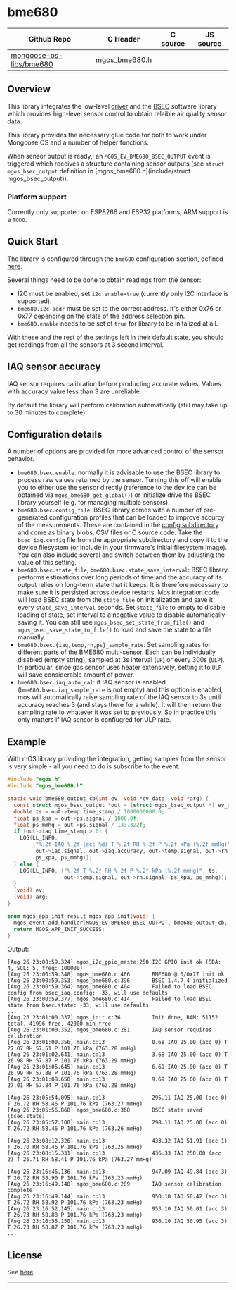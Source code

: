 # bme680
| Github Repo | C Header | C source  | JS source |
| ----------- | -------- | --------  | ----------------- |
| [mongoose-os-libs/bme680](https://github.com/mongoose-os-libs/bme680) | [mgos_bme680.h](https://github.com/mongoose-os-libs/bme680/blob/master/include/mgos_bme680.h) | &nbsp;  | &nbsp;         |



## Overview

This library integrates the low-level [driver](https://github.com/BoschSensortec/BME680_driver)
and the [BSEC](https://www.bosch-sensortec.com/bst/products/all_products/bsec) software library
which provides high-level sensor control to obtain relaible air quality sensor data.

This library provides the necessary glue code for both to work under Mongoose OS and a number of helper functions.

When sensor output is ready,i an `MGOS_EV_BME680_BSEC_OUTPUT` event is triggered which receives a structure containing sensor outputs (see `struct mgos_bsec_output` definition in [mgos_bme680.h](include/struct mgos_bsec_output)).

### Platform support

Currently only supported on ESP8266 and ESP32 platforms, ARM support is a `TODO`.

## Quick Start

The library is configured through the `bme680` configuration section, defined [here](mos.yml).

Several things need to be done to obtain readings from the sensor:

 - I2C must be enabled, set `i2c.enable=true` (currently only I2C interface is supported).
 - `bme680.i2c_addr` must be set to the correct address. It's either 0x76 or 0x77 depending on the state of the address selection pin.
 - `bme680.enable` needs to be set ot `true` for library to be initalized at all.

With these and the rest of the settings left in their default state, you should get readings from all the sensors at 3 second interval.

## IAQ sensor accuracy

IAQ sensor requires calibration before producting accurate values. Values with accuracy value less than 3 are unreliable.

By default the library will perform calibration automatically (still may take up to 30 minutes to complete).

## Configuration details

A number of options are provided for more advanced control of the sensor behavior.

 - `bme680.bsec.enable`: normally it is advisable to use the BSEC library to process raw values returned by the sensor.
   Turning this off will enable you to either use the sensor directly (reference to the dev ice can be obtained via `mgos_bme680_get_global()`) or initialize drive the BSEC library yourself (e.g. for managing multiple sensors).
 - `bme680.bsec.config_file`: BSEC library comes with a number of pre-generated configuration profiles that can be loaded to improve accurcy of the measurements. These are contained in the [config subdirectory](BSEC_1.4.7.4_Generic_Release/config/) and come as binary blobs, CSV files or C source code. Take the `bsec_iaq.config` file from the appropriate subdirectory and copy it to the device filesystem (or include in your firmware's initial filesystem image). You can also include several and switch between them by adjusting the value of this setting.
 - `bme680.bsec.state_file`, `bme680.bsec.state_save_interval`: BSEC library performs estimations over long periods of time and the accuracy of its output relies on long-term state that it keeps. It is therefore necessary to make sure it is persisted across device restarts. Mos integration code will load BSEC state from the `state_file` on initialization and save it every `state_save_interval` seconds. Set `state_file` to empty to disable loading of state, set interval to a negative value to disable automatically saving it. You can still use `mgos_bsec_set_state_from_file()` and `mgos_bsec_save_state_to_file()` to load and save the state to a file manually.
 - `bme680.bsec.{iaq,temp,rh,ps}_sample_rate`: Set sampling rates for different parts of the BME680 multi-sensor. Each can be individually disabled (empty string), sampled at 3s interval (`LP`) or every 300s (`ULP`). In particular, since gas sensor uses heater extensively, setting it to `ULP` will save considerable amount of power.
 - `bme680.bsec.iaq_auto_cal`: if IAQ sensor is enabled (`bme680.bsec.iaq_sample_rate` is not empty) and this option is enabled, mos will automatically raise sampling rate of the IAQ sensor to 3s until accuracy reaches 3 (and stays there for a while). It will then return the sampling rate to whatever it was set to previously. So in practice this only matters if IAQ sensor is confiugred for ULP rate.

## Example

With mOS library providing the integration, getting samples from the sensor is very simple - all you need to do is subscribe to the event:

```c
#include "mgos.h"
#include "mgos_bme680.h"

static void bme680_output_cb(int ev, void *ev_data, void *arg) {
  const struct mgos_bsec_output *out = (struct mgos_bsec_output *) ev_data;
  double ts = out->temp.time_stamp / 1000000000.0;
  float ps_kpa = out->ps.signal / 1000.0f;
  float ps_mmhg = out->ps.signal / 133.322f;
  if (out->iaq.time_stamp > 0) {
    LOG(LL_INFO,
        ("%.2f IAQ %.2f (acc %d) T %.2f RH %.2f P %.2f kPa (%.2f mmHg)", ts,
         out->iaq.signal, out->iaq.accuracy, out->temp.signal, out->rh.signal,
         ps_kpa, ps_mmhg));
  } else {
    LOG(LL_INFO, ("%.2f T %.2f RH %.2f P %.2f kPa (%.2f mmHg)", ts,
                  out->temp.signal, out->rh.signal, ps_kpa, ps_mmhg));
  }
  (void) ev;
  (void) arg;
}

enum mgos_app_init_result mgos_app_init(void) {
  mgos_event_add_handler(MGOS_EV_BME680_BSEC_OUTPUT, bme680_output_cb, NULL);
  return MGOS_APP_INIT_SUCCESS;
}
```

Output:

```
[Aug 26 23:00:59.324] mgos_i2c_gpio_maste:250 I2C GPIO init ok (SDA: 4, SCL: 5, freq: 100000)
[Aug 26 23:00:59.348] mgos_bme680.c:466       BME680 @ 0/0x77 init ok
[Aug 26 23:00:59.353] mgos_bme680.c:396       BSEC 1.4.7.4 initialized
[Aug 26 23:00:59.364] mgos_bme680.c:404       Failed to load BSEC config from bsec_iaq.config: -33, will use defaults
[Aug 26 23:00:59.377] mgos_bme680.c:414       Failed to load BSEC state from bsec.state: -33, will use defaults
...
[Aug 26 23:01:00.337] mgos_init.c:36          Init done, RAM: 51152 total, 41996 free, 42000 min free
[Aug 26 23:01:00.352] mgos_bme680.c:281       IAQ sensor requires calibration
[Aug 26 23:01:00.356] main.c:13               0.68 IAQ 25.00 (acc 0) T 27.07 RH 57.51 P 101.76 kPa (763.28 mmHg)
[Aug 26 23:01:02.641] main.c:13               3.68 IAQ 25.00 (acc 0) T 26.98 RH 57.87 P 101.76 kPa (763.29 mmHg)
[Aug 26 23:01:05.645] main.c:13               6.69 IAQ 25.00 (acc 0) T 26.99 RH 57.88 P 101.76 kPa (763.28 mmHg)
[Aug 26 23:01:08.650] main.c:13               9.69 IAQ 25.00 (acc 0) T 27.01 RH 57.84 P 101.76 kPa (763.28 mmHg)
...
[Aug 26 23:05:54.095] main.c:13               295.11 IAQ 25.00 (acc 0) T 26.72 RH 58.46 P 101.76 kPa (763.27 mmHg)
[Aug 26 23:05:56.868] mgos_bme680.c:368       BSEC state saved (bsec.state)
[Aug 26 23:05:57.100] main.c:13               298.11 IAQ 25.00 (acc 0) T 26.72 RH 58.46 P 101.76 kPa (763.26 mmHg)
...
[Aug 26 23:08:12.326] main.c:13               433.32 IAQ 51.91 (acc 1) T 26.70 RH 58.46 P 101.76 kPa (763.25 mmHg)
[Aug 26 23:08:15.331] main.c:13               436.33 IAQ 250.00 (acc 2) T 26.71 RH 58.41 P 101.76 kPa (763.27 mmHg)
...
[Aug 26 23:16:46.136] main.c:13               947.09 IAQ 49.84 (acc 3) T 26.72 RH 58.90 P 101.76 kPa (763.23 mmHg)
[Aug 26 23:16:49.140] mgos_bme680.c:289       IAQ sensor calibration complete
[Aug 26 23:16:49.144] main.c:13               950.10 IAQ 50.42 (acc 3) T 26.72 RH 58.92 P 101.76 kPa (763.23 mmHg)
[Aug 26 23:16:52.145] main.c:13               953.10 IAQ 50.01 (acc 3) T 26.73 RH 58.88 P 101.76 kPa (763.23 mmHg)
[Aug 26 23:16:55.150] main.c:13               956.10 IAQ 50.95 (acc 3) T 26.73 RH 58.87 P 101.76 kPa (763.23 mmHg)
...
```

## License

See [here](LICENSE.md).


 ----- 
